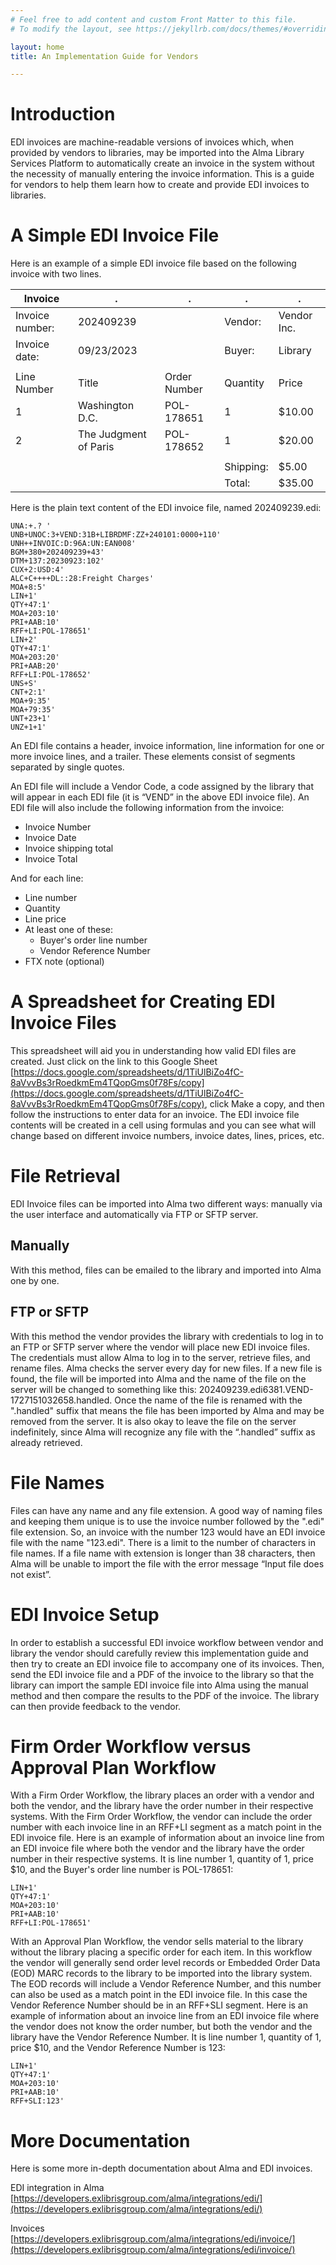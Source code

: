 ```yaml
---
# Feel free to add content and custom Front Matter to this file.
# To modify the layout, see https://jekyllrb.com/docs/themes/#overriding-theme-defaults

layout: home
title: An Implementation Guide for Vendors

---
```


# Introduction

EDI invoices are machine-readable versions of invoices which, when provided by vendors to libraries, may be imported into the Alma Library Services Platform to automatically create an invoice in the system without the necessity of manually entering the invoice information. This is a guide for vendors to help them learn how to create and provide EDI invoices to libraries.

# A Simple EDI Invoice File
Here is an example of a simple EDI invoice file based on the following invoice with two lines.


| Invoice         |.                       |.               |.           |.             |
|----------------- |----------------------- |-------------- |----------- |------------- |
| Invoice number: | 202409239             |               | Vendor:   | Vendor Inc. |
| Invoice date:   | 09/23/2023             |               | Buyer:     | Library     |
|                 |                       |               |           |             |
| Line Number     | Title                 | Order Number | Quantity   | Price       |
| 1               | Washington D.C.       | POL-178651   | 1         | $10.00       |
| 2               | The Judgment of Paris | POL-178652   | 1         | $20.00       |
|                 |                       |               |           |             |
|                 |                       |               | Shipping: | $5.00       |
|                 |                       |               | Total:     | $35.00       |

Here is the plain text content of the EDI invoice file, named 202409239.edi:

```
UNA:+.? '
UNB+UNOC:3+VEND:31B+LIBRDMF:ZZ+240101:0000+110'
UNH++INVOIC:D:96A:UN:EAN008'
BGM+380+202409239+43'
DTM+137:20230923:102'
CUX+2:USD:4'
ALC+C++++DL::28:Freight Charges'
MOA+8:5'
LIN+1'
QTY+47:1'
MOA+203:10'
PRI+AAB:10'
RFF+LI:POL-178651'
LIN+2'
QTY+47:1'
MOA+203:20'
PRI+AAB:20'
RFF+LI:POL-178652'
UNS+S'
CNT+2:1'
MOA+9:35'
MOA+79:35'
UNT+23+1'
UNZ+1+1'
```

An EDI file contains a header, invoice information, line information for one or more invoice lines, and a trailer. These elements consist of segments separated by single quotes.

An EDI file will include a Vendor Code, a code assigned by the library that will appear in each EDI file (it is “VEND” in the above EDI invoice file). An EDI file will also include the following information from the invoice:
- Invoice Number
- Invoice Date
- Invoice shipping total
- Invoice Total

And for each line:

- Line number
- Quantity
- Line price
- At least one of these: 
    - Buyer's order line number
    - Vendor Reference Number
- FTX note (optional)

# A Spreadsheet for Creating EDI Invoice Files

This spreadsheet will aid you in understanding how valid EDI files are created. Just click on the link to this Google Sheet [https://docs.google.com/spreadsheets/d/1TiUlBiZo4fC-8aVvvBs3rRoedkmEm4TQopGms0f78Fs/copy](https://docs.google.com/spreadsheets/d/1TiUlBiZo4fC-8aVvvBs3rRoedkmEm4TQopGms0f78Fs/copy), click Make a copy, and then follow the instructions to enter data for an invoice. The EDI invoice file contents will be created in a cell using formulas and you can see what will change based on different invoice numbers, invoice dates, lines, prices, etc.

# File Retrieval
EDI Invoice files can be imported into Alma two different ways: manually via the user interface and automatically via FTP or SFTP server.

## Manually
With this method, files can be emailed to the library and imported into Alma one by one.

## FTP or SFTP
With this method the vendor provides the library with credentials to log in to an FTP or SFTP server where the vendor will place new EDI invoice files. The credentials must allow Alma to log in to the server, retrieve files, and rename files. Alma checks the server every day for new files. If a new file is found, the file will be imported into Alma and the name of the file on the server will be changed to something like this: 202409239.edi6381.VEND-1727151032658.handled. Once the name of the file is renamed with the ".handled" suffix that means the file has been imported by Alma and may be removed from the server. It is also okay to leave the file on the server indefinitely, since Alma will recognize any file with the “.handled” suffix as already retrieved.

# File Names
Files can have any name and any file extension. A good way of naming files and keeping them unique is to use the invoice number followed by the ".edi" file extension. So, an invoice with the number 123 would have an EDI invoice file with the name "123.edi". There is a limit to the number of characters in file names. If a file name with extension is longer than 38 characters, then Alma will be unable to import the file with the error message “Input file does not exist”.

# EDI Invoice Setup
In order to establish a successful EDI invoice workflow between vendor and library the vendor should carefully review this implementation guide and then try to create an EDI invoice file to accompany one of its invoices. Then, send the EDI invoice file and a PDF of the invoice to the library so that the library can import the sample EDI invoice file into Alma using the manual method and then compare the results to the PDF of the invoice. The library can then provide feedback to the vendor.

# Firm Order Workflow versus Approval Plan Workflow
With a Firm Order Workflow, the library places an order with a vendor and both the vendor, and the library have the order number in their respective systems. With the Firm Order Workflow, the vendor can include the order number with each invoice line in an RFF+LI segment as a match point in the EDI invoice file. Here is an example of information about an invoice line from an EDI invoice file where both the vendor and the library have the order number in their respective systems. It is line number 1, quantity of 1, price $10, and the Buyer's order line number is POL-178651:

```
LIN+1'
QTY+47:1'
MOA+203:10'
PRI+AAB:10'
RFF+LI:POL-178651'
```

With an Approval Plan Workflow, the vendor sells material to the library without the library placing a specific order for each item. In this workflow the vendor will generally send order level records or Embedded Order Data (EOD) MARC records to the library to be imported into the library system. The EOD records will include a Vendor Reference Number, and this number can also be used as a match point in the EDI invoice file. In this case the Vendor Reference Number should be in an RFF+SLI segment. Here is an example of information about an invoice line from an EDI invoice file where the vendor does not know the order number, but both the vendor and the library have the Vendor Reference Number. It is line number 1, quantity of 1, price $10, and the Vendor Reference Number is 123:

```
LIN+1'
QTY+47:1'
MOA+203:10'
PRI+AAB:10'
RFF+SLI:123'
```

# More Documentation
Here is some more in-depth documentation about Alma and EDI invoices.

EDI integration in Alma
[https://developers.exlibrisgroup.com/alma/integrations/edi/](https://developers.exlibrisgroup.com/alma/integrations/edi/)

Invoices
[https://developers.exlibrisgroup.com/alma/integrations/edi/invoice/](https://developers.exlibrisgroup.com/alma/integrations/edi/invoice/)
